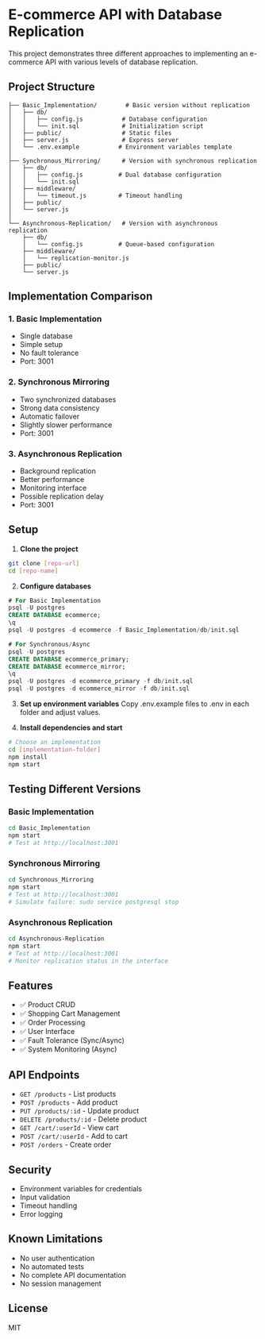 # E-commerce API with Database Replication

This project demonstrates three different approaches to implementing an e-commerce API with various levels of database replication.

## Project Structure

```
├── Basic_Implementation/        # Basic version without replication
│   ├── db/
│   │   ├── config.js           # Database configuration
│   │   └── init.sql            # Initialization script
│   ├── public/                 # Static files
│   ├── server.js               # Express server
│   └── .env.example           # Environment variables template
│
├── Synchronous_Mirroring/      # Version with synchronous replication
│   ├── db/
│   │   ├── config.js          # Dual database configuration
│   │   └── init.sql
│   ├── middleware/
│   │   └── timeout.js         # Timeout handling
│   ├── public/
│   └── server.js
│
└── Asynchronous-Replication/   # Version with asynchronous replication
    ├── db/
    │   └── config.js          # Queue-based configuration
    ├── middleware/
    │   └── replication-monitor.js
    ├── public/
    └── server.js
```

## Implementation Comparison

### 1. Basic Implementation
- Single database
- Simple setup
- No fault tolerance
- Port: 3001

### 2. Synchronous Mirroring
- Two synchronized databases
- Strong data consistency
- Automatic failover
- Slightly slower performance
- Port: 3001

### 3. Asynchronous Replication
- Background replication
- Better performance
- Monitoring interface
- Possible replication delay
- Port: 3001

## Setup

1. **Clone the project**
```bash
git clone [repo-url]
cd [repo-name]
```

2. **Configure databases**
```sql
# For Basic Implementation
psql -U postgres
CREATE DATABASE ecommerce;
\q
psql -U postgres -d ecommerce -f Basic_Implementation/db/init.sql

# For Synchronous/Async
psql -U postgres
CREATE DATABASE ecommerce_primary;
CREATE DATABASE ecommerce_mirror;
\q
psql -U postgres -d ecommerce_primary -f db/init.sql
psql -U postgres -d ecommerce_mirror -f db/init.sql
```

3. **Set up environment variables**
Copy .env.example files to .env in each folder and adjust values.

4. **Install dependencies and start**
```bash
# Choose an implementation
cd [implementation-folder]
npm install
npm start
```

## Testing Different Versions

### Basic Implementation
```bash
cd Basic_Implementation
npm start
# Test at http://localhost:3001
```

### Synchronous Mirroring
```bash
cd Synchronous_Mirroring
npm start
# Test at http://localhost:3001
# Simulate failure: sudo service postgresql stop
```

### Asynchronous Replication
```bash
cd Asynchronous-Replication
npm start
# Test at http://localhost:3001
# Monitor replication status in the interface
```

## Features

- ✅ Product CRUD
- ✅ Shopping Cart Management
- ✅ Order Processing
- ✅ User Interface
- ✅ Fault Tolerance (Sync/Async)
- ✅ System Monitoring (Async)

## API Endpoints

- `GET /products` - List products
- `POST /products` - Add product
- `PUT /products/:id` - Update product
- `DELETE /products/:id` - Delete product
- `GET /cart/:userId` - View cart
- `POST /cart/:userId` - Add to cart
- `POST /orders` - Create order

## Security

- Environment variables for credentials
- Input validation
- Timeout handling
- Error logging

## Known Limitations

- No user authentication
- No automated tests
- No complete API documentation
- No session management

## License
MIT